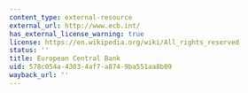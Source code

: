 ```yaml
---
content_type: external-resource
external_url: http://www.ecb.int/
has_external_license_warning: true
license: https://en.wikipedia.org/wiki/All_rights_reserved
status: ''
title: European Central Bank
uid: 578c054a-4303-4af7-a874-9ba551aa8b09
wayback_url: ''
---
```

